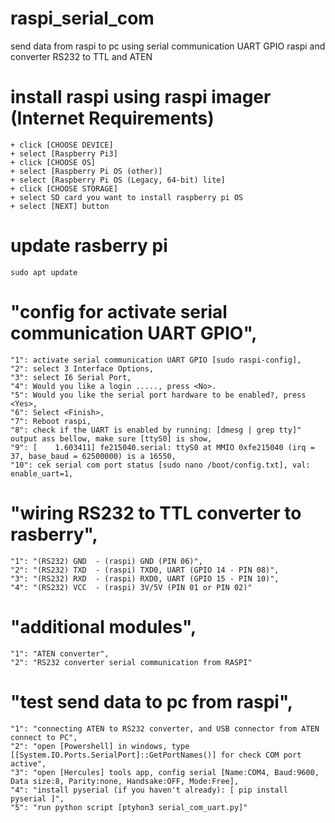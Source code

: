 # raspi_serial_com
send data from raspi to pc using serial communication UART GPIO raspi and converter RS232 to TTL and ATEN
# install raspi using raspi imager (Internet Requirements)

	+ click [CHOOSE DEVICE] 
	+ select [Raspberry Pi3]
	+ click [CHOOSE OS]
	+ select [Raspberry Pi OS (other)]
	+ select [Raspberry Pi OS (Legacy, 64-bit) lite]
	+ click [CHOOSE STORAGE] 
	+ select SD card you want to install raspberry pi OS
	+ select [NEXT] button 
 
# update rasberry pi

	sudo apt update

# "config for activate serial communication UART GPIO",
		
	"1": activate serial communication UART GPIO [sudo raspi-config],
	"2": select 3 Interface Options,
	"3": select I6 Serial Port,
	"4": Would you like a login ....., press <No>.
	"5": Would you like the serial port hardware to be enabled?, press <Yes>,
	"6": Select <Finish>,
	"7": Reboot raspi,
 	"8": check if the UART is enabled by running: [dmesg | grep tty]" output ass bellow, make sure [ttyS0] is show,
 	"9": [    1.603411] fe215040.serial: ttyS0 at MMIO 0xfe215040 (irq = 37, base_baud = 62500000) is a 16550,
	"10": cek serial com port status [sudo nano /boot/config.txt], val: enable_uart=1,
			
# "wiring RS232 to TTL converter to rasberry",
		
	"1": "(RS232) GND  - (raspi) GND (PIN 06)",
	"2": "(RS232) TXD  - (raspi) TXD0, UART (GPIO 14 - PIN 08)",
	"3": "(RS232) RXD  - (raspi) RXD0, UART (GPIO 15 - PIN 10)",
	"4": "(RS232) VCC  - (raspi) 3V/5V (PIN 01 or PIN 02)"
		
# "additional modules",
	
	"1": "ATEN converter",
	"2": "RS232 converter serial communication from RASPI"

# "test send data to pc from raspi",

	"1": "connecting ATEN to RS232 converter, and USB connector from ATEN connect to PC",
	"2": "open [Powershell] in windows, type [[System.IO.Ports.SerialPort]::GetPortNames()] for check COM port active",
	"3": "open [Hercules] tools app, config serial [Name:COM4, Baud:9600, Data size:8, Parity:none, Handsake:OFF, Mode:Free],
	"4": "install pyserial (if you haven't already): [ pip install pyserial ]",
	"5": "run python script [ptyhon3 serial_com_uart.py]"
